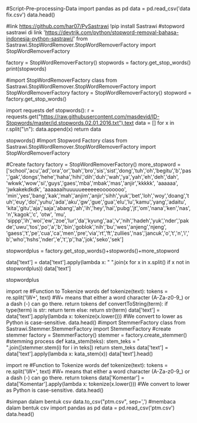 #Script-Pre-processing-Data
import pandas as pd
data = pd.read_csv('data fix.csv')
data.head()

#link https://github.com/har07/PySastrawi
!pip install Sastrawi
#stopword sastrawi di link  'https://devtrik.com/python/stopword-removal-bahasa-indonesia-python-sastrawi/'
from Sastrawi.StopWordRemover.StopWordRemoverFactory import StopWordRemoverFactory
 
factory = StopWordRemoverFactory()
stopwords = factory.get_stop_words()
print(stopwords)

#import StopWordRemoverFactory class
from Sastrawi.StopWordRemover.StopWordRemoverFactory import StopWordRemoverFactory
 factory = StopWordRemoverFactory()
stopword =  factory.get_stop_words()

import requests
def stopwords():
    r = requests.get("https://raw.githubusercontent.com/masdevid/ID-Stopwords/master/id.stopwords.02.01.2016.txt").text
    data = []
    for x in r.split("\n"):
        data.append(x)
    return data

stopwords()
#Import Stopword Factory class
from Sastrawi.StopWordRemover.StopWordRemoverFactory import StopWordRemoverFactory

#Create factory
factory = StopWordRemoverFactory()
more_stopword = ['school','acu','ad','ora','or','bah','bro','sis','sist','dong','tuh','oh','begitu','b','pas','gak','dongs','hehe','haha','hihi','dih','duh','wah','ya','yah','eh','deh','dah',
                 'wkwk','wow','si','guys','gaes','mba','mbak','mas','anjir','kkkkk', 'aaaaaa', 'jwkakekdkdk', 'aaaaaaihuuuuueeeeeeoooooooo',
                 'min','yes','bang','kak','mah','anjim','anjir','sihh','yuk','bet','loh','woy','doang','tuh','euy','doi','yuhu','ada','aku','gw','gue','gua','elu','lu','kamu','yang','adaitu',
                'kita','gitu','aja','saja','abang','ah','ih','hey','hai','pubg','jt','om','nana','ken','nas','n','kagok','c', 'otw', 'mu',
                'sippp','ih','woi','ew','zoe','lur','da','kyung','aa','v','nih','hadeh','yuk','nder','pakde','uwu','tos','po','a','b','bin','goblok','nih','bu','wes','anjeng','njeng',
             'gaess','t','pe','cua','ca','men','pre','via','rt','ft','zullies','nas','jancuk','o','t','n','i','b','who','hshs','nder','e','t','p','ha','jok','seko','sek']

stopwordplus = factory.get_stop_words()+stopwords()+more_stopword

data['text'] = data['text'].apply(lambda x: " ".join(x for x in x.split() if x not in stopwordplus))
data['text']

stopwordplus

import re
#Function to Tokenize words
def tokenize(text):
    tokens = re.split('\W+', text) #W+ means that either a word character (A-Za-z0-9_) or a dash (-) can go there.
    return tokens
def convertToString(term):
  if type(term) is str:
    return term
  else:
    return str(term)
data['text'] = data['text'].apply(lambda x: tokenize(x.lower())) 
#We convert to lower as Python is case-sensitive. 
data.head()
#import StemmerFactory class
from Sastrawi.Stemmer.StemmerFactory import StemmerFactory
#create stemmer
factory = StemmerFactory()
stemmer = factory.create_stemmer()
#stemming process
def kata_stem(teks):
    stem_teks = " ".join([stemmer.stem(i) for i in teks])
    return stem_teks
data['text'] = data['text'].apply(lambda x: kata_stem(x))
data['text'].head()

import re
#Function to Tokenize words
def tokenize(text):
    tokens = re.split('\W+', text) #W+ means that either a word character (A-Za-z0-9_) or a dash (-) can go there.
    return tokens
data['Komentar'] = data['Komentar'].apply(lambda x: tokenize(x.lower())) 
#We convert to lower as Python is case-sensitive. 
data.head()

#simpan dalam bentuk csv
data.to_csv("ptm.csv", sep=',')
#membaca dalam bentuk csv
import pandas as pd
data = pd.read_csv('ptm.csv')
data.head()
